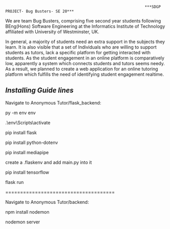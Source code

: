                                                                  ***SDGP PROJECT- Bug Busters- SE 20***

We are team Bug Busters, comprising five second year students following BEng(Hons) Software Engineering at the Informatics Institute of Technology affiliated with University of Westminster, UK. 

In general, a majority of students need an extra support in the subjects they learn. It is also visible that a set of Individuals who are willing to support students as tutors, lack a specific platform for getting interacted with students. As the student engagement in an online platform is comparatively low, apparently a system which connects students and tutors seems needy. As a result, we planned to create a web application for an online tutoring platform which fulfills the need of identifying student engagement realtime.



*Installing Guide lines*
------------------------------------

Navigate to Anonymous Tutor/flask_backend:

   py -m env env

  .\env\Scripts\activate

  pip install flask

  pip install python-dotenv

  pip install mediapipe

  create a .flaskenv and add main.py into it

  pip install tensorflow

  flask run

=====================================

Navigate to Anonymous Tutor/backend:

  npm install nodemon

  nodemon server



